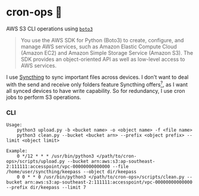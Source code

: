 # cron-ops :tada:

AWS S3 CLI operations using [`boto3`](https://boto3.amazonaws.com/v1/documentation/api/latest/index.html)

> You use the AWS SDK for Python (Boto3) to create, configure, and manage AWS services, such as Amazon Elastic Compute Cloud (Amazon EC2) and Amazon Simple Storage Service (Amazon S3). The SDK provides an object-oriented API as well as low-level access to AWS services.

I use [Syncthing](https://syncthing.net/) to sync important files across devices. I don't want to deal with the send and receive only folders feature Syncthing offers[<sup>?</sup>](https://docs.syncthing.net/users/foldertypes.html#folder-types), as I want all synced devices to have write capability. So for redundancy, I use cron jobs to perform S3 operations.

### CLI

```
Usage:
    python3 upload.py -b <bucket name> -o <object name> -f <file name>
    python3 clean.py --bucket <bucket arn> --prefix <object prefix> --limit <object limit>

Example:
    0 */12 * * * /usr/bin/python3 </path/to/cron-ops>/scripts/upload.py --bucket arn:aws:s3:ap-southeast-2:111111:accesspoint/vpc-00000000000000 --file /home/user/syncthing/keepass --object dir/keepass
    0 0 * * 0 /usr/bin/python3 </path/to/cron-ops>/scripts/clean.py --bucket arn:aws:s3:ap-southeast-2:111111:accesspoint/vpc-00000000000000 --prefix dir/keepass --limit 7
```
